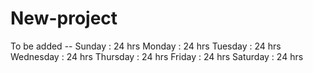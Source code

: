 # New-project

To be added --
Sunday : 24 hrs
Monday : 24 hrs
Tuesday : 24 hrs
Wednesday : 24 hrs
Thursday : 24 hrs
Friday : 24 hrs
Saturday : 24 hrs
